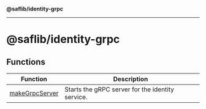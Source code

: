 **@saflib/identity-grpc**

---

# @saflib/identity-grpc

## Functions

| Function                                      | Description                                      |
| --------------------------------------------- | ------------------------------------------------ |
| [makeGrpcServer](functions/makeGrpcServer.md) | Starts the gRPC server for the identity service. |
